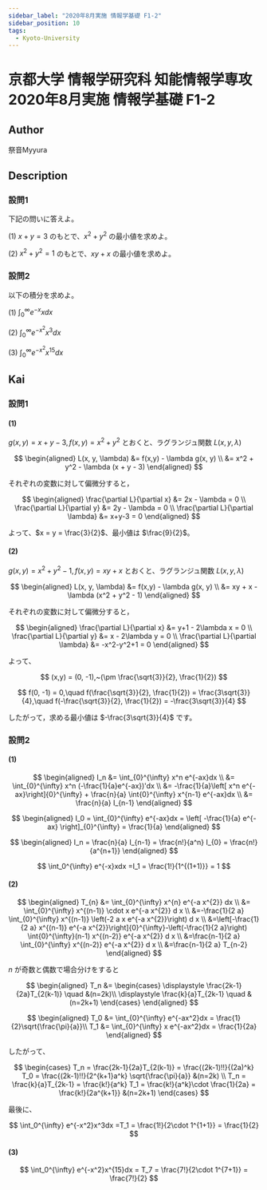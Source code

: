 ```yaml
---
sidebar_label: "2020年8月実施 情報学基礎 F1-2"
sidebar_position: 10
tags:
  - Kyoto-University
---
```

# 京都大学 情報学研究科 知能情報学専攻 2020年8月実施 情報学基礎 F1-2

## **Author**
祭音Myyura

## **Description**
### 設問1
下記の問いに答えよ。

(1) $x+y=3$ のもとで、$x^2+y^2$ の最小値を求めよ。

(2) $x^2+y^2=1$ のもとで、$xy+x$ の最小値を求めよ。

### 設問2
以下の積分を求めよ。

(1) $\int_0^{\infty} e^{-x}xdx$

(2) $\int_0^{\infty} e^{-x^2}x^3dx$

(3) $\int_0^{\infty} e^{-x^2}x^{15}dx$

## **Kai**
### 設問1
#### (1)
$g(x,y) = x+y-3, f(x,y)=x^2+y^2$ とおくと、ラグランジュ関数 $L(x,y,\lambda)$

$$
\begin{aligned}
L(x, y, \lambda) &= f(x,y) - \lambda g(x, y) \\
&= x^2 + y^2 - \lambda (x + y - 3)
\end{aligned}
$$

それぞれの変数に対して偏微分すると，

$$
\begin{aligned}
\frac{\partial L}{\partial x} &= 2x - \lambda = 0 \\
\frac{\partial L}{\partial y} &= 2y - \lambda = 0 \\
\frac{\partial L}{\partial \lambda} &= x+y-3 = 0
\end{aligned}
$$

よって、$x = y = \frac{3}{2}$、最小値は $\frac{9}{2}$。

#### (2)
$g(x,y)=x^2+y^2-1, f(x,y)=xy + x$ とおくと、ラグランジュ関数 $L(x,y,\lambda)$

$$
\begin{aligned}
L(x, y, \lambda) &= f(x,y) - \lambda g(x, y) \\
&= xy + x - \lambda (x^2 + y^2 - 1)
\end{aligned}
$$

それぞれの変数に対して偏微分すると，

$$
\begin{aligned}
\frac{\partial L}{\partial x} &= y+1 - 2\lambda x = 0 \\
\frac{\partial L}{\partial y} &= x - 2\lambda y = 0 \\
\frac{\partial L}{\partial \lambda} &= -x^2-y^2+1 = 0 
\end{aligned}
$$

よって、

$$
(x,y) = (0, -1),~(\pm \frac{\sqrt{3}}{2}, \frac{1}{2})
$$

$$
f(0, -1) = 0,\quad f(\frac{\sqrt{3}}{2}, \frac{1}{2}) = \frac{3\sqrt{3}}{4},\quad f(-\frac{\sqrt{3}}{2}, \frac{1}{2}) = -\frac{3\sqrt{3}}{4}
$$

したがって，求める最小値は $-\frac{3\sqrt{3}}{4}$ です。

### 設問2
#### (1)

$$
\begin{aligned}
I_n &= \int_{0}^{\infty} x^n e^{-ax}dx \\
&= \int_{0}^{\infty} x^n (-\frac{1}{a}e^{-ax})'dx \\
&= -\frac{1}{a}\left[ x^n e^{-ax}\right]{0}^{\infty} + \frac{n}{a} \int{0}^{\infty} x^{n-1} e^{-ax}dx \\
&= \frac{n}{a} I_{n-1}
\end{aligned}
$$

$$
\begin{aligned}
I_0 = \int_{0}^{\infty} e^{-ax}dx = \left[ -\frac{1}{a} e^{-ax} \right]_{0}^{\infty} = \frac{1}{a}
\end{aligned}
$$

$$
\begin{aligned}
I_n = \frac{n}{a} I_{n-1} = \frac{n!}{a^n} I_{0} = \frac{n!}{a^{n+1}}
\end{aligned}
$$

$$
\int_0^{\infty} e^{-x}xdx =I_1 = \frac{1!}{1^{(1+1)}} = 1
$$

#### (2)

$$
\begin{aligned}
T_{n} &= \int_{0}^{\infty} x^{n} e^{-a x^{2}} dx \\
&= \int_{0}^{\infty} x^{(n-1)} \cdot x e^{-a x^{2}} d x \\
&=-\frac{1}{2 a} \int_{0}^{\infty} x^{(n-1)} \left(-2 a x e^{-a x^{2}}\right) d x \\
&=\left[-\frac{1}{2 a} x^{(n-1)} e^{-a x^{2}}\right]{0}^{\infty}-\left(-\frac{1}{2 a}\right) \int{0}^{\infty}(n-1) x^{(n-2)} e^{-a x^{2}} d x \\
&=\frac{n-1}{2 a} \int_{0}^{\infty} x^{(n-2)} e^{-a x^{2}} d x \\
&=\frac{n-1}{2 a} T_{n-2}
\end{aligned}
$$

$n$ が奇数と偶数で場合分けをすると

$$
\begin{aligned}
T_n &=
\begin{cases}
\displaystyle
\frac{2k-1}{2a}T_{2(k-1)} \quad &(n=2k)\\
\displaystyle
\frac{k}{a}T_{2k-1} \quad &(n=2k+1)
\end{cases}
\end{aligned}
$$

$$
\begin{aligned}
T_0 &= \int_{0}^{\infty} e^{-ax^2}dx = \frac{1}{2}\sqrt{\frac{\pi}{a}}\\
T_1 &= \int_{0}^{\infty} x e^{-ax^2}dx  = \frac{1}{2a}
\end{aligned}
$$

したがって、

$$
\begin{cases}
T_n = \frac{2k-1}{2a}T_{2(k-1)} = \frac{(2k-1)!!}{(2a)^k} T_0 = \frac{(2k-1)!!}{2^{k+1}a^k} \sqrt{\frac{\pi}{a}} &(n=2k) \\
T_n = \frac{k}{a}T_{2k-1} = \frac{k!}{a^k} T_1 = \frac{k!}{a^k}\cdot \frac{1}{2a} = \frac{k!}{2a^{k+1}} &(n=2k+1)
\end{cases}
$$

最後に、

$$
\int_0^{\infty} e^{-x^2}x^3dx =T_1 = \frac{1!}{2\cdot 1^{1+1}} = \frac{1}{2}
$$

#### (3)

$$
\int_0^{\infty} e^{-x^2}x^{15}dx = T_7 = \frac{7!}{2\cdot 1^{7+1}} = \frac{7!}{2}
$$
